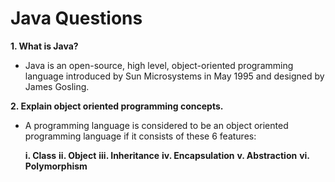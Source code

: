 # Java Questions #

__1. What is Java?__
* Java is an open-source, high level, object-oriented programming language introduced by Sun Microsystems in May 1995 and designed by James Gosling.

__2. Explain object oriented programming concepts.__
* A programming language is considered to be an object oriented programming language if it consists of these 6 features:

  **i. Class**
  **ii. Object**
  **iii. Inheritance**
  **iv. Encapsulation**
  **v. Abstraction**
  **vi. Polymorphism**
